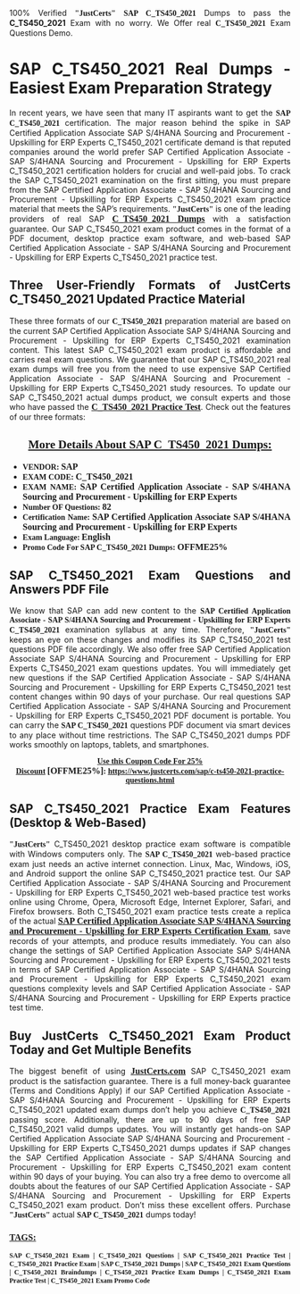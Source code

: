 <p style="text-align: justify;">100% Verified <span style="font-size:14px;"><span style="font-family:Georgia,serif;"><strong>"JustCerts"</strong></span></span> <span style="font-family:Georgia,serif;"><strong>SAP C_TS450_2021</strong></span> Dumps to pass the <strong>C_TS450_2021</strong> Exam with no worry. We Offer real <span style="font-family:Georgia,serif;"><strong>C_TS450_2021</strong></span> Exam Questions Demo.</p>

<h1 style="text-align: justify;"><strong>SAP C_TS450_2021 Real Dumps - Easiest Exam Preparation Strategy</strong></h1>

<p style="text-align: justify;">In recent years, we have seen that many IT aspirants want to get the <span style="font-family:Georgia,serif;"><strong>SAP C_TS450_2021</strong></span> certification. The major reason behind the spike in SAP Certified Application Associate SAP S/4HANA Sourcing and Procurement - Upskilling for ERP Experts C_TS450_2021 certificate demand is that reputed companies around the world prefer SAP Certified Application Associate - SAP S/4HANA Sourcing and Procurement - Upskilling for ERP Experts C_TS450_2021 certification holders for crucial and well-paid jobs. To crack the SAP C_TS450_2021 examination on the first sitting, you must prepare from the SAP Certified Application Associate - SAP S/4HANA Sourcing and Procurement - Upskilling for ERP Experts C_TS450_2021 exam practice material that meets the SAP’s requirements. <span style="font-size:14px;"><span style="font-family:Georgia,serif;"><strong>"JustCerts"</strong></span></span> is one of the leading providers of real SAP <a href="https://www.justcerts.com/sap/c-ts450-2021-practice-questions.html"><span style="font-size:16px;"><u><span style="font-family:Georgia,serif;"><strong>C_TS450_2021 Dumps</strong></span></u></span></a> with a satisfaction guarantee. Our SAP C_TS450_2021 exam product comes in the format of a PDF document, desktop practice exam software, and web-based SAP Certified Application Associate - SAP S/4HANA Sourcing and Procurement - Upskilling for ERP Experts C_TS450_2021 practice test.</p>

<h2 style="text-align: justify;"><strong>Three User-Friendly Formats of JustCerts C_TS450_2021 Updated Practice Material</strong></h2>

<p style="text-align: justify;">These three formats of our <span style="font-family:Georgia,serif;"><strong>C_TS450_2021 </strong></span> preparation material are based on the current SAP Certified Application Associate SAP S/4HANA Sourcing and Procurement - Upskilling for ERP Experts C_TS450_2021 examination content. This latest SAP C_TS450_2021 exam product is affordable and carries real exam questions. We guarantee that our SAP C_TS450_2021 real exam dumps will free you from the need to use expensive SAP Certified Application Associate - SAP S/4HANA Sourcing and Procurement - Upskilling for ERP Experts C_TS450_2021 study resources. To update our SAP C_TS450_2021 actual dumps product, we consult experts and those who have passed the <a href="https://www.justcerts.com/sap/c-ts450-2021-practice-questions.html"><u><span style="font-size:16px;"><span style="font-family:Georgia,serif;"><strong>C_TS450_2021 Practice Test</strong></span></span></u></a>. Check out the features of our three formats:</p>

<h2 style="text-align: center;"><u><strong><span style="font-family:Georgia,serif;">More Details About SAP C_TS450_2021 Dumps:</span></strong></u></h2>

<ul>
	<li style="text-align: justify;"><span style="font-size:14px;"><span style="font-family:Georgia,serif;"><strong>VENDOR: </strong></span></span><span style="font-size:16px;"><span style="font-family:Georgia,serif;"><strong>SAP</strong></span></span></li>
	<li style="text-align: justify;"><span style="font-size:14px;"><span style="font-family:Georgia,serif;"><strong>EXAM CODE: </strong></span></span><span style="font-size:16px;"><span style="font-family:Georgia,serif;"><strong>C_TS450_2021</strong></span></span></li>
	<li style="text-align: justify;"><span style="font-size:14px;"><span style="font-family:Georgia,serif;"><strong>EXAM NAME: </strong></span></span><span style="font-size:16px;"><span style="font-family:Georgia,serif;"><strong>SAP Certified Application Associate - SAP S/4HANA Sourcing and Procurement - Upskilling for ERP Experts</strong></span></span></li>
	<li style="text-align: justify;"><span style="font-size:14px;"><span style="font-family:Georgia,serif;"><strong>Number OF Questions: </strong></span></span><span style="font-size:16px;"><span style="font-family:Georgia,serif;"><strong>82</strong></span></span></li>
	<li style="text-align: justify;"><span style="font-size:14px;"><span style="font-family:Georgia,serif;"><strong>Certification Name: </strong></span></span><span style="font-size:16px;"><span style="font-family:Georgia,serif;"><strong>SAP Certified Application Associate SAP S/4HANA Sourcing and Procurement - Upskilling for ERP Experts</strong></span></span></li>
	<li style="text-align: justify;"><span style="font-size:14px;"><span style="font-family:Georgia,serif;"><strong>Exam Language: </strong></span></span><span style="font-size:16px;"><span style="font-family:Georgia,serif;"><strong>English</strong></span></span></li>
	<li style="text-align: justify;"><span style="font-size:14px;"><span style="font-family:Georgia,serif;"><strong>Promo Code For SAP C_TS450_2021 Dumps: </strong></span></span><span style="font-size:16px;"><span style="font-family:Georgia,serif;"><strong>OFFME25%</strong></span></span></li>
</ul>

<h2 style="text-align: justify;"><strong>SAP C_TS450_2021 Exam Questions and Answers PDF File</strong></h2>

<p style="text-align: justify;">We know that SAP can add new content to the <span style="font-family:Georgia,serif;"><strong>SAP Certified Application Associate - SAP S/4HANA Sourcing and Procurement - Upskilling for ERP Experts C_TS450_2021</strong></span> examination syllabus at any time. Therefore, <span style="font-size:14px;"><span style="font-family:Georgia,serif;"><strong>"JustCerts"</strong></span></span> keeps an eye on these changes and modifies its SAP C_TS450_2021 test questions PDF file accordingly. We also offer free SAP Certified Application Associate SAP S/4HANA Sourcing and Procurement - Upskilling for ERP Experts C_TS450_2021 exam questions updates. You will immediately get new questions if the SAP Certified Application Associate - SAP S/4HANA Sourcing and Procurement - Upskilling for ERP Experts C_TS450_2021 test content changes within 90 days of your purchase. Our real questions SAP Certified Application Associate - SAP S/4HANA Sourcing and Procurement - Upskilling for ERP Experts C_TS450_2021 PDF document is portable. You can carry the <span style="font-family:Georgia,serif;"><strong>SAP C_TS450_2021</strong></span> questions PDF document via smart devices to any place without time restrictions. The SAP C_TS450_2021 dumps PDF works smoothly on laptops, tablets, and smartphones.</p>

<p style="text-align: center;"><span style="font-size:14px;"><span style="font-family:Georgia,serif;"><strong><u>Use this Coupon Code For 25% Discount</u> </strong></span></span><span style="font-size:16px;"><span style="font-family:Georgia,serif;"><strong>[OFFME25%]</strong></span></span><span style="font-size:14px;"><span style="font-family:Georgia,serif;"><strong>: <u><a href="https://www.justcerts.com/sap/c-ts450-2021-practice-questions.html">https://www.justcerts.com/sap/c-ts450-2021-practice-questions.html</a></u></strong></span></span></p>

<h2 style="text-align: justify;"><strong>SAP C_TS450_2021 Practice Exam Features (Desktop & Web-Based)</strong></h2>

<p style="text-align: justify;"><span style="font-size:14px;"><span style="font-family:Georgia,serif;"><strong>"JustCerts"</strong></span></span> C_TS450_2021 desktop practice exam software is compatible with Windows computers only. The <span style="font-family:Georgia,serif;"><strong>SAP C_TS450_2021</strong></span> web-based practice exam just needs an active internet connection. Linux, Mac, Windows, iOS, and Android support the online SAP C_TS450_2021 practice test. Our SAP Certified Application Associate - SAP S/4HANA Sourcing and Procurement - Upskilling for ERP Experts C_TS450_2021 web-based practice test works online using Chrome, Opera, Microsoft Edge, Internet Explorer, Safari, and Firefox browsers. Both C_TS450_2021 exam practice tests create a replica of the actual <u><a href="https://www.justcerts.com/sap/sap-certified-application-associate-certification-exams.html"><span style="font-size:16px;"><span style="font-family:Georgia,serif;"><strong>SAP Certified Application Associate SAP S/4HANA Sourcing and Procurement - Upskilling for ERP Experts Certification Exam</strong></span></span></a></u>, save records of your attempts, and produce results immediately. You can also change the settings of SAP Certified Application Associate SAP S/4HANA Sourcing and Procurement - Upskilling for ERP Experts C_TS450_2021 tests in terms of SAP Certified Application Associate - SAP S/4HANA Sourcing and Procurement - Upskilling for ERP Experts C_TS450_2021 exam questions complexity levels and SAP Certified Application Associate - SAP S/4HANA Sourcing and Procurement - Upskilling for ERP Experts practice test time.</p>

<h2 style="text-align: justify;"><strong>Buy JustCerts C_TS450_2021 Exam Product Today and Get Multiple Benefits</strong></h2>

<p style="text-align: justify;">The biggest benefit of using <a href="https://www.justcerts.com/"><u><span style="font-size:16px;"><span style="font-family:Georgia,serif;"><strong>JustCerts.com</strong></span></span></u></a> SAP C_TS450_2021 exam product is the satisfaction guarantee. There is a full money-back guarantee (Terms and Conditions Apply) if our SAP Certified Application Associate - SAP S/4HANA Sourcing and Procurement - Upskilling for ERP Experts C_TS450_2021 updated exam dumps don’t help you achieve <span style="font-family:Georgia,serif;"><strong>C_TS450_2021 </strong></span> passing score. Additionally, there are up to 90 days of free SAP C_TS450_2021 valid dumps updates. You will instantly get hands-on SAP Certified Application Associate SAP S/4HANA Sourcing and Procurement - Upskilling for ERP Experts C_TS450_2021 dumps updates if SAP changes the SAP Certified Application Associate - SAP S/4HANA Sourcing and Procurement - Upskilling for ERP Experts C_TS450_2021 exam content within 90 days of your buying. You can also try a free demo to overcome all doubts about the features of our SAP Certified Application Associate - SAP S/4HANA Sourcing and Procurement - Upskilling for ERP Experts C_TS450_2021 exam product. Don’t miss these excellent offers. Purchase <span style="font-size:14px;"><span style="font-family:Georgia,serif;"><strong>"JustCerts"</strong></span></span> actual <span style="font-family:Georgia,serif;"><strong>SAP C_TS450_2021</strong></span> dumps today!</p>

<h3 style="text-align: justify;"><u><span style="font-size:16px;"><span style="font-family:Georgia,serif;"><strong>TAGS:</strong></span></span></u></h3>

<p style="text-align: justify;"><span style="font-size:12px;"><span style="font-family:Georgia,serif;"><strong>SAP C_TS450_2021 Exam | C_TS450_2021 Questions | SAP C_TS450_2021 Practice Test | C_TS450_2021 Practice Exam | SAP C_TS450_2021 Dumps | SAP C_TS450_2021 Exam Questions | C_TS450_2021 Braindumps | C_TS450_2021 Practice Exam Dumps | C_TS450_2021 Exam Practice Test | C_TS450_2021 Exam Promo Code </strong></span></span></p>
